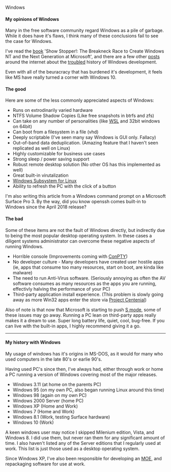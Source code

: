 Windows

#### My opinions of Windows

Many in the free software community regard Windows as a pile of garbage. While
it does have it's flaws, I think many of these conclusions fail to see the 
case for Windows.

I've read the [book][1] 'Show Stopper!: The Breakneck Race to Create Windows 
NT and the Next Generation at Microsoft', and there are a few other [posts][2]
around the internet about the [troubled][3] history of Windows development.

Even with all of the beuracracy that has burdened it's development, it feels
like MS have really turned a corner with Windows 10.

#### The good

Here are some of the less commonly appreciated aspects of Windows:

* Runs on extrodinarily varied hardware
* NTFS Volume Shadow Copies (Like free snapshots in btrfs and zfs)
* Can take on any number of personalities (like [WSL][6] and 32bit windows on 64bit)
* Can boot from a filesystem in a file (vhd)
* Deeply scriptable (I've seen many say Windows is GUI only. Fallacy)
* Out-of-band data deduplication. (Amazing feature that I haven't seen
  replicated as well on Linux)
* Highly customizable for business use cases
* Strong sleep / power saving support
* Robust remote desktop solution (No other OS has this implemented as well)
* Great built-in virutalization
* [Windows Subsystem for Linux][6]
* Ability to refresh the PC with the click of a button

I'm also writing this article from a Windows command prompt on a Microsoft
Surface Pro 3. By the way, did you know openssh comes built-in to Windows since
the April 2018 release?

#### The bad

Some of these items are not the fault of Windows directly, but indirectly due
to being the most popular desktop operating system. In these cases a diligent
systems administrator can overcome these negative aspects of running Windows.

* Horrible console (Improvements coming with [ConPTY][4])
* No developer culture - Many developers have created user hostile apps 
  (ie, apps that consume too many resources, start on boot, are kinda like 
  malware)
* The need to run Anti-Virus software. (Seriously annoying as often the AV
  software consumes as many resources as the apps you are running, effectivly
  halving the performance of your PC)
* Third-party application install experience. (This problem is slowly going away as
  more Win32 apps enter the store via [Project Centenial][5])

Also of note is that now that Microsoft is starting to push [S mode][7], some
of these issues may go away. Running a PC lean on third-party apps really makes
it a dream to use. Super long battery life, quiet, cool, bug-free. If you can
live with the built-in apps, I highly recommend giving it a go.

---

#### My history with Windows

My usage of windows has it's origins in MS-DOS, as it would for many who used
computers in the late 80's or earlie 90's. 

Having used PC's since then, I've always had, either through work or home a PC
running a version of Windows covering most of the major releases.

* Windows 3.11 (at home on the parents PC)
* Windows 95 (on my own PC, also began running Linux around this time)
* Windows 98 (again on my own PC)
* Windows 2000 Server (home PC)
* Windows XP (Home and Work)
* Windows 7 (Home and Work)
* Windows 8.1 (Work, testing Surface hardware)
* Windows 10 (Work)

A keen windows user may notice I skipped Milenium edition, Vista, and Windows 
8. I did use them, but never ran them for any significant amount of time. I also
haven't listed any of the Server editions that I regularly used at work.
This list is just those used as a desktop operating system.

Since Windows XP, I've also been responsible for developing an [MOE][8], and
repackaging software for use at work.

[1]: https://www.goodreads.com/book/show/1416925.Show_Stopper_
[2]: https://medium.com/@benbob/what-really-happened-with-vista-an-insiders-retrospective-f713ee77c239
[3]: https://hackernoon.com/what-really-happened-with-vista-4ca7ffb5a1a
[4]: https://blogs.msdn.microsoft.com/commandline/2018/08/02/windows-command-line-introducing-the-windows-pseudo-console-conpty/
[5]: https://www.onmsft.com/news/what-is-project-centennial
[6]: https://docs.microsoft.com/en-us/windows/wsl/about
[7]: https://support.microsoft.com/en-us/help/4020089/windows-10-in-s-mode-faq
[8]: https://en.wikipedia.org/wiki/Standard_Operating_Environment 
